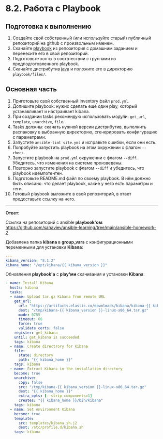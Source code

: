 # 8.2. Работа с Playbook

## Подготовка к выполнению
1. Создайте свой собственный (или используйте старый) публичный репозиторий на github с произвольным именем.
2. Скачайте [playbook](./playbook/) из репозитория с домашним заданием и перенесите его в свой репозиторий.
3. Подготовьте хосты в соотвтествии с группами из предподготовленного playbook. 
4. Скачайте дистрибутив [java](https://www.oracle.com/java/technologies/javase-jdk11-downloads.html) и положите его в директорию `playbook/files/`. 

## Основная часть
1. Приготовьте свой собственный inventory файл `prod.yml`.
2. Допишите playbook: нужно сделать ещё один play, который устанавливает и настраивает kibana.
3. При создании tasks рекомендую использовать модули: `get_url`, `template`, `unarchive`, `file`.
4. Tasks должны: скачать нужной версии дистрибутив, выполнить распаковку в выбранную директорию, сгенерировать конфигурацию с параметрами.
5. Запустите `ansible-lint site.yml` и исправьте ошибки, если они есть.
6. Попробуйте запустить playbook на этом окружении с флагом `--check`.
7. Запустите playbook на `prod.yml` окружении с флагом `--diff`. Убедитесь, что изменения на системе произведены.
8. Повторно запустите playbook с флагом `--diff` и убедитесь, что playbook идемпотентен.
9. Подготовьте README.md файл по своему playbook. В нём должно быть описано: что делает playbook, какие у него есть параметры и теги.
10. Готовый playbook выложите в свой репозиторий, в ответ предоставьте ссылку на него.

---
**Ответ**:

Ссылка на репозиторий с ansible **playbook'ом**: https://github.com/sahaviev/ansible-learning/tree/main/ansible-homework-2

Добавлена папка **kibana** в **group_vars** с конфигурационными переменными для установки **Kibana**:

```yaml
---
kibana_version: "8.1.2"
kibana_home: "/opt/kibana/{{ kibana_version }}"
```

Обновления **playbook'a** с **play'ми** скачивания и установки **Kibana**:

```yaml
- name: Install Kibana
  hosts: kibana
  tasks:
  - name: Upload tar.gz Kibana from remote URL
    get_url:
      url: "https://artifacts.elastic.co/downloads/kibana/kibana-{{ kibana_version }}-linux-x86_64.tar.gz"
      dest: "/tmp/kibana-{{ kibana_version }}-linux-x86_64.tar.gz"
      mode: 0755
      timeout: 60
      force: true
      validate_certs: false
    register: get_kibana
    until: get_kibana is succeeded
    tags: kibana
  - name: Create directrory for Kibana
    file:
      state: directory
      path: "{{ kibana_home }}"
    tags: kibana
  - name: Extract Kibana in the installation directory
    become: true
    unarchive:
      copy: false
      src: "/tmp/kibana-{{ kibana_version }}-linux-x86_64.tar.gz"
      dest: "{{ kibana_home }}"
      extra_opts: [--strip-components=1]
      creates: "{{ kibana_home }}/bin/kibana"
    tags: kibana
  - name: Set environment Kibana
    become: true
    template:
      src: templates/kibana.sh.j2
      dest: /etc/profile.d/kibana.sh
    tags: kibana
```